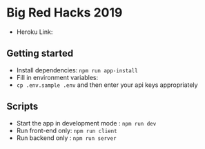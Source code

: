 # Big Red Hacks 2019

- Heroku Link:

## Getting started

- Install dependencies: `npm run app-install`
- Fill in environment variables:
- `cp .env.sample .env` and then enter your api keys appropriately

## Scripts

- Start the app in development mode : `npm run dev`
- Run front-end only: `npm run client`
- Run backend only : `npm run server`
